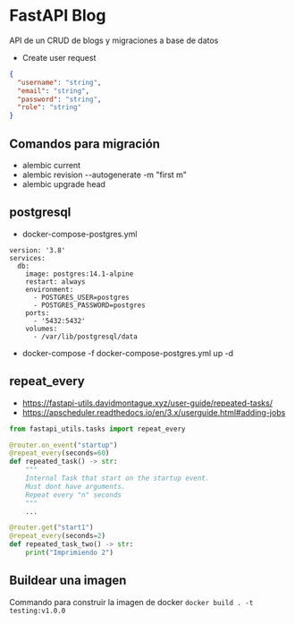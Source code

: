 # FastAPI Blog
API de un CRUD de blogs y migraciones a base de datos

- Create user request
```json
{
  "username": "string",
  "email": "string",
  "password": "string",
  "role": "string"
}
```

## Comandos para migración
- alembic current
- alembic revision --autogenerate -m "first m"
- alembic upgrade head
## postgresql
- docker-compose-postgres.yml
```
version: '3.8'
services:
  db:
    image: postgres:14.1-alpine
    restart: always
    environment:
      - POSTGRES_USER=postgres
      - POSTGRES_PASSWORD=postgres
    ports:
      - '5432:5432'
    volumes:
      - /var/lib/postgresql/data
```
- docker-compose -f docker-compose-postgres.yml up -d

## repeat_every
- https://fastapi-utils.davidmontague.xyz/user-guide/repeated-tasks/
- https://apscheduler.readthedocs.io/en/3.x/userguide.html#adding-jobs
```python
from fastapi_utils.tasks import repeat_every

@router.on_event("startup")
@repeat_every(seconds=60)
def repeated_task() -> str:
    """
    Internal Task that start on the startup event.
    Must dont have arguments.
    Repeat every "n" seconds
    """
    ...

@router.get("start1")
@repeat_every(seconds=2)
def repeated_task_two() -> str:
    print("Imprimiendo 2")
```

## Buildear una imagen
Commando para construir la imagen de docker
````docker build . -t testing:v1.0.0````